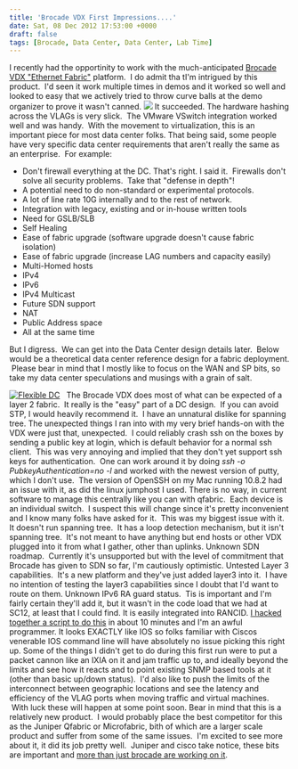 ```yaml
---
title: 'Brocade VDX First Impressions....'
date: Sat, 08 Dec 2012 17:53:00 +0000
draft: false
tags: [Brocade, Data Center, Data Center, Lab Time]
---
```


I recently had the opportinity to work with the much-anticipated [Brocade VDX "Ethernet Fabric"](http://www.brocade.com/launch/cloud-clarity/solutions-technology-innovation.html) platform.  I do admit tha tI'm intrigued by this product.  I'd seen it work multiple times in demos and it worked so well and looked to easy that we actively tried to throw curve balls at the demo organizer to prove it wasn't canned. ![](http://www.brocade.com/images/products/vdx-6720-dc-switches/VDX6720-24_front_large.jpg) It succeeded. The hardware hashing across the VLAGs is very slick.  The VMware VSwitch integration worked well and was handy.  With the movement to virtualization, this is an important piece for most data center folks. That being said, some people have very specific data center requirements that aren't really the same as an enterprise.  For example:

*   Don't firewall everything at the DC. That's right. I said it.  Firewalls don't solve all security problems.  Take that "defense in depth"!
*   A potential need to do non-standard or experimental protocols.
*   A lot of line rate 10G internally and to the rest of network.
*   Integration with legacy, existing and or in-house written tools
*   Need for GSLB/SLB
*   Self Healing
*   Ease of fabric upgrade (software upgrade doesn't cause fabric isolation)
*   Ease of fabric upgrade (increase LAG numbers and capacity easily)
*   Multi-Homed hosts
*   IPv4
*   IPv6
*   IPv4 Multicast
*   Future SDN support
*   NAT
*   Public Address space
*   All at the same time

But I digress.  We can get into the Data Center design details later.  Below would be a theoretical data center reference design for a fabric deployment.  Please bear in mind that I mostly like to focus on the WAN and SP bits, so take my data center speculations and musings with a grain of salt.

[![](http://www.forwardingplane.net/wp-content/uploads/2012/11/Flexible-DC.jpg "Flexible DC")](http://www.forwardingplane.net/wp-content/uploads/2012/11/Flexible-DC.jpg)   The Brocade VDX does most of what can be expected of a layer 2 fabric.  It really is the "easy" part of a DC design.  If you can avoid STP, I would heavily recommend it.  I have an unnatural dislike for spanning tree. The unexpected things I ran into with my very brief hands-on with the VDX were just that, unexpected.  I could reliably crash ssh on the boxes by sending a public key at login, which is default behavior for a normal ssh client.  This was very annoying and implied that they don't yet support ssh keys for authentication.  One can work around it by doing _ssh -o PubkeyAuthentication=no -l <name>_ and worked with the newest version of putty, which I don't use.  The version of OpenSSH on my Mac running 10.8.2 had an issue with it, as did the linux jumphost I used. There is no way, in current software to manage this centrally like you can with qfabric.  Each device is an individual switch.  I suspect this will change since it's pretty inconvenient and I know many folks have asked for it.  This was my biggest issue with it. It doesn't run spanning tree.  It has a loop detection mechanism, but it isn't spanning tree.  It's not meant to have anything but end hosts or other VDX plugged into it from what I gather, other than uplinks. Unknown SDN roadmap.  Currently it's unsupported but with the level of commitment that Brocade has given to SDN so far, I'm cautiously optimistic. Untested Layer 3 capabilities.  It's a new platform and they've just added layer3 into it.  I have no intention of testing the layer3 capabilities since I doubt that I'd want to route on them. Unknown IPv6 RA guard status.  Tis is important and I'm fairly certain they'll add it, but it wasn't in the code load that we had at SC12, at least that I could find. It is easily integrated into RANCID. [I hacked together a script to do this](http://www.forwardingplane.net/2012/11/vdxrancid-contrib-scripts/) in about 10 minutes and I'm an awful programmer. It looks EXACTLY like IOS so folks familiar with Ciscos venerable IOS command line will have absolutely no issue picking this right up. Some of the things I didn't get to do during this first run were to put a packet cannon like an IXIA on it and jam traffic up to, and ideally beyond the limits and see how it reacts and to point existing SNMP based tools at it (other than basic up/down status).  I'd also like to push the limits of the interconnect between geographic locations and see the latency and efficiency of the VLAG ports when moving traffic and virtual machines.  With luck these will happen at some point soon. Bear in mind that this is a relatively new product.  I would probably place the best competitor for this as the Juniper Qfabric or Microfabric, bith of which are a larger scale product and suffer from some of the same issues.  I'm excited to see more about it, it did its job pretty well.  Juniper and cisco take notice, these bits are important and [more than just brocade are working on it](http://www.plexxi.com).